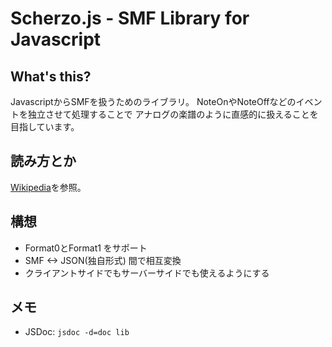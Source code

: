 Scherzo.js - SMF Library for Javascript
=======

What's this?
--------
JavascriptからSMFを扱うためのライブラリ。
NoteOnやNoteOffなどのイベントを独立させて処理することで
アナログの楽譜のように直感的に扱えることを目指しています。

読み方とか
--------
[Wikipedia](http://ja.wikipedia.org/wiki/%E3%82%B9%E3%82%B1%E3%83%AB%E3%83%84%E3%82%A9)を参照。

構想
--------
* Format0とFormat1 をサポート
* SMF <-> JSON(独自形式) 間で相互変換
* クライアントサイドでもサーバーサイドでも使えるようにする

メモ
--------
* JSDoc: `jsdoc -d=doc lib`
